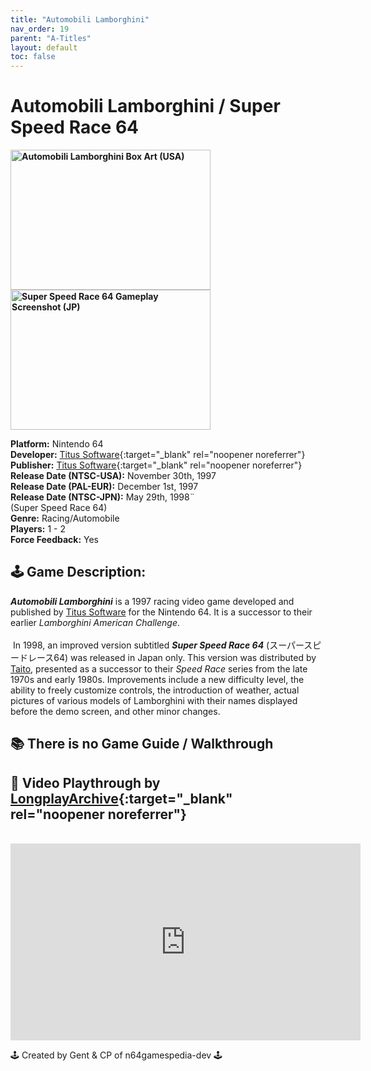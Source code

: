 ```yaml
---
title: "Automobili Lamborghini"
nav_order: 19
parent: "A-Titles"
layout: default
toc: false
---
```


# Automobili Lamborghini / Super Speed Race 64

<b>
<img src="https://images.launchbox-app.com//f81e4bcc-75f2-411b-81e4-a4c433873e8e.jpg" alt="Automobili Lamborghini Box Art (USA)" style="object-fit:cover;width:320px;height:224px"/>
<img src="https://images.launchbox-app.com//a4f1aa5d-5dab-463b-bc31-06bc35374c5e.png" alt="Super Speed Race 64 Gameplay Screenshot (JP)" style="object-fit:cover;width:320px;height:224px"/>
</b>

**Platform:** Nintendo 64  
**Developer:** [Titus Software](https://en.wikipedia.org/wiki/Titus_Software){:target="_blank" rel="noopener noreferrer"}  
**Publisher:** [Titus Software](https://en.wikipedia.org/wiki/Titus_Software){:target="_blank" rel="noopener noreferrer"}  
**Release Date (NTSC-USA):** November 30th, 1997  
**Release Date (PAL-EUR):** December 1st, 1997  
**Release Date (NTSC-JPN):** May 29th, 1998¨  
(Super Speed Race 64)  
**Genre:** Racing/Automobile  
**Players:** 1 - 2  
**Force Feedback:** Yes  

## 🕹️ Game Description:

<em><strong>Automobili Lamborghini</strong></em> is a 1997 racing video game developed and published by <a href="https://en.wikipedia.org/wiki/Titus_Software" target="_blank" rel="noreferrer noopener">Titus Software</a> for the Nintendo 64. It is a successor to their earlier <em>Lamborghini American Challenge</em>.<br><br>&nbsp;In 1998, an improved version subtitled <em><strong>Super Speed Race 64</strong></em> (スーパースピードレース64) was released in Japan only. This version was distributed by <a href="https://en.wikipedia.org/wiki/Taito" target="_blank" rel="noreferrer noopener">Taito</a>, presented as a successor to their <em>Speed Race</em> series from the late 1970s and early 1980s. Improvements include a new difficulty level, the ability to freely customize controls, the introduction of weather, actual pictures of various models of Lamborghini with their names displayed before the demo screen, and other minor changes.

## 📚 There is no Game Guide / Walkthrough

## 🎥 Video Playthrough by [LongplayArchive](https://www.youtube.com/channel/UCM8XzXipyTsylZ_WsGKmdKQ){:target="_blank" rel="noopener noreferrer"}  
<br />
<iframe width="560" height="315" src="https://www.youtube.com/embed/p53Ao0xWPpg" title="Automobili Lamborghini – Full Playthrough by LongplayArchive" frameborder="0" allowfullscreen></iframe>

🕹️ Created by Gent & CP of n64gamespedia-dev 🕹️

<!-- Vault Format: n64gamespedia-dev -->
<!-- Protocol Source: _vault-specs/format-protocol.md -->
